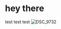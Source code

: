 # hey there
test test test
![DSC_9732](https://user-images.githubusercontent.com/73078705/96397855-7294fd00-1198-11eb-9bbb-a5edd672e1ea.jpg)

